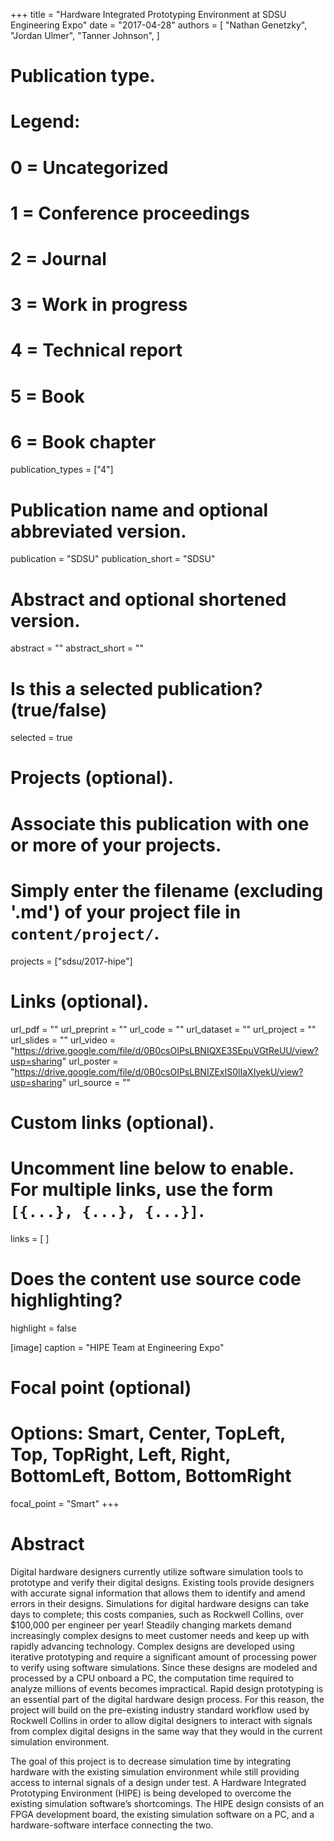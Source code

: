 +++
title = "Hardware Integrated Prototyping Environment at SDSU Engineering Expo"
date = "2017-04-28"
authors = [
    "Nathan Genetzky",
    "Jordan Ulmer",
    "Tanner Johnson",
]

# Publication type.
# Legend:
# 0 = Uncategorized
# 1 = Conference proceedings
# 2 = Journal
# 3 = Work in progress
# 4 = Technical report
# 5 = Book
# 6 = Book chapter
publication_types = ["4"]

# Publication name and optional abbreviated version.
publication = "SDSU"
publication_short = "SDSU"

# Abstract and optional shortened version.
abstract = ""
abstract_short = ""

# Is this a selected publication? (true/false)
selected = true

# Projects (optional).
#   Associate this publication with one or more of your projects.
#   Simply enter the filename (excluding '.md') of your project file in `content/project/`.
projects = ["sdsu/2017-hipe"]

# Links (optional).
url_pdf = ""
url_preprint = ""
url_code = ""
url_dataset = ""
url_project = ""
url_slides = ""
url_video = "https://drive.google.com/file/d/0B0csOIPsLBNIQXE3SEpuVGtReUU/view?usp=sharing"
url_poster = "https://drive.google.com/file/d/0B0csOIPsLBNIZExIS0lIaXIyekU/view?usp=sharing"
url_source = ""

# Custom links (optional).
#   Uncomment line below to enable. For multiple links, use the form `[{...}, {...}, {...}]`.
links = [
]

# Does the content use source code highlighting?
highlight = false

[image]
  caption = "HIPE Team at Engineering Expo"

  # Focal point (optional)
  # Options: Smart, Center, TopLeft, Top, TopRight, Left, Right, BottomLeft, Bottom, BottomRight
  focal_point = "Smart"
+++

# Abstract

Digital hardware designers currently utilize software simulation tools to
prototype and verify their digital designs. Existing tools provide designers
with accurate signal information that allows them to identify and amend errors
in their designs. Simulations for digital hardware designs can take days to
complete; this costs companies, such as Rockwell Collins, over $100,000 per
engineer per year! Steadily changing markets demand increasingly complex
designs to meet customer needs and keep up with rapidly advancing technology.
Complex designs are developed using iterative prototyping and require a
significant amount of processing power to verify using software simulations.
Since these designs are modeled and processed by a CPU onboard a PC, the
computation time required to analyze millions of events becomes impractical.
Rapid design prototyping is an essential part of the digital hardware design
process. For this reason, the project will build on the pre-existing industry
standard workflow used by Rockwell Collins in order to allow digital designers
to interact with signals from complex digital designs in the same way that they
would in the current simulation environment.

The goal of this project is to decrease simulation time by integrating hardware
with the existing simulation environment while still providing access to
internal signals of a design under test. A Hardware Integrated Prototyping
Environment (HIPE) is being developed to overcome the existing simulation
software’s shortcomings. The HIPE design consists of an FPGA development board,
the existing simulation software on a PC, and a hardware-software interface
connecting the two.
